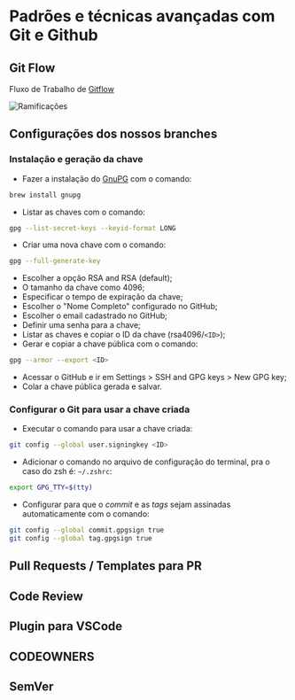 # Padrões e técnicas avançadas com Git e Github

## Git Flow

Fluxo de Trabalho de [Gitflow](https://www.atlassian.com/br/git/tutorials/comparing-workflows/gitflow-workflow)

![Ramificações](https://wac-cdn.atlassian.com/dam/jcr:cc0b526e-adb7-4d45-874e-9bcea9898b4a/04%20Hotfix%20branches.svg?cdnVersion=1084)

## Configurações dos nossos branches

### Instalação e geração da chave

- Fazer a instalação do [GnuPG](https://gnupg.org/) com o comando:

```sh
brew install gnupg
```

- Listar as chaves com o comando:

```sh
gpg --list-secret-keys --keyid-format LONG
```

- Criar uma nova chave com o comando:

```sh
gpg --full-generate-key
```

- Escolher a opção RSA and RSA (default);
- O tamanho da chave como 4096;
- Especificar o tempo de expiração da chave;
- Escolher o "Nome Completo" configurado no GitHub;
- Escolher o email cadastrado no GitHub;
- Definir uma senha para a chave;
- Listar as chaves e copiar o ID da chave (rsa4096/`<ID>`);
- Gerar e copiar a chave pública com o comando:

```sh
gpg --armor --export <ID>
```

- Acessar o GitHub e ir em Settings > SSH and GPG keys > New GPG key;
- Colar a chave pública gerada e salvar.

### Configurar o Git para usar a chave criada

- Executar o comando para usar a chave criada:

```sh
git config --global user.signingkey <ID>
```

- Adicionar o comando no arquivo de configuração do terminal, pra o caso do zsh é: `~/.zshrc`:

```sh
export GPG_TTY=$(tty)
```

- Configurar para que o _commit_ e as _tags_ sejam assinadas automaticamente com o comando:

```sh
git config --global commit.gpgsign true
git config --global tag.gpgsign true
```

## Pull Requests / Templates para PR

## Code Review

## Plugin para VSCode

## CODEOWNERS

## SemVer